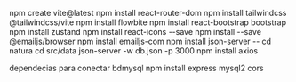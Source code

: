 npm create vite@latest
npm install react-router-dom
npm install tailwindcss @tailwindcss/vite
npm install flowbite
npm install react-bootstrap bootstrap
npm install zustand
npm install react-icons --save
npm install --save @emailjs/browser
npm install emailjs-com
npm install json-server  -- cd natura      cd src/data        json-server -w db.json -p 3000
npm install axios

dependecias para conectar bdmysql 
npm install express mysql2 cors
